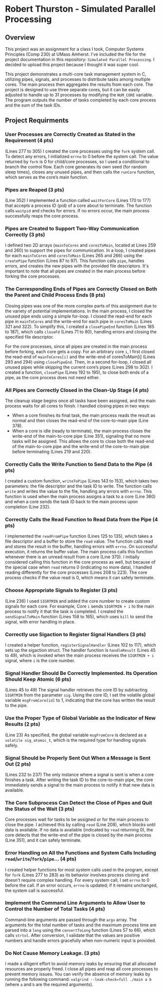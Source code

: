 # Robert Thurston - Simulated Parallel Processing

## Overview
This project was an assignment for a class I took, Computer Systems Principles (Comp 230) at UMass Amherst. I've included the file for the project documentation in this repository: `Simulated Parallel Processing`. I decided to upload this project because I thought it was super cool.

This project demonstrates a multi-core task management system in C, utilizing pipes, signals, and processes to distribute tasks among multiple cores. The main process then aggregates the results from each core. The project is designed to use three separate cores, but it can be easily adjusted to handle up to 31 processes by modifying the `NUM_CORE` variable. The program outputs the number of tasks completed by each core process and the sum of the task IDs.

## Project Requirments
### User Processes are Correctly Created as Stated in the Requirement (4 pts)
(Lines 277 to 305) I created the core processes using the `fork` system call. To detect any errors, I initialized `errno` to 0 before the system call. The value returned by `fork` is 0 for child/core processes, so I used a conditional to branch the control flow. Each core generates its own seed (for random sleep times), closes any unused pipes, and then calls the `runCore` function, which serves as the core’s main function.

### Pipes are Reaped (3 pts)
(Line 352) I implemented a function called `waitForCore` (Lines 170 to 177) that accepts a process ID (pid) of a core about to terminate. The function calls `waitpid` and checks for errors. If no errors occur, the main process successfully reaps the core process.

### Pipes are Created to Support Two-Way Communication Correctly (3 pts)
I defined two 2D arrays (`mainToCores` and `coresToMain`, located at Lines 259 and 260) to support the pipes for communication. In a loop, I created pipes for each `mainToCores` and `coresToMain` (Lines 265 and 266) using the `createPipe` function (Lines 87 to 97). This function calls `pipe`, handles errors, and creates the new pipes with the provided file descriptors. It's important to note that all pipes are created in the main process before forking the core processes.

### The Corresponding Ends of Pipes are Correctly Closed on Both the Parent and Child Process Ends (8 pts)
Closing pipes was one of the more complex parts of this assignment due to the variety of potential implementations. In the main process, I closed the unused pipe ends using a simple for-loop. I closed the read-end for each pipe in `mainToCores` and the write-end for each pipe in `coresToMain` (Lines 321 and 322). To simplify this, I created a `closePipeEnd` function (Lines 185 to 187), which calls `closeFd` (Lines 71 to 80), handling errors and closing the specified file descriptor.

For the core processes, since all pipes are created in the main process before forking, each core gets a copy. For an arbitrary core `i`, I first closed the read-end of `mainToCores[i]` and the write-end of coresToMain[i] (Lines 293 and 294) using `closePipeEnd`. Then, in a second for-loop, I closed all unused pipes while skipping the current core’s pipes (Lines 298 to 302). I created a function, `closePipe` (Lines 192 to 195), to close both ends of a pipe, as the core process does not need either.

### All Pipes are Correctly Closed in the Clean-Up Stage (4 pts)
The cleanup stage begins once all tasks have been assigned, and the main process waits for all cores to finish. I handled closing pipes in two ways:
- When a core finishes its final task, the main process reads the result as normal and then closes the read-end of the core-to-main pipe (Line 378).
- When a core is idle (ready to terminate), the main process closes the write-end of the main-to-core pipe (Line 351), signaling that no more tasks will be assigned. This allows the core to close both the read-end of the main-to-core pipe and the write-end of the core-to-main pipe before terminating (Lines 219 and 220).

### Correctly Calls the Write Function to Send Data to the Pipe (4 pts)
I created a custom function, `writeToPipe` (Lines 143 to 153), which takes two parameters: the file descriptor and the task ID to write. The function calls `write` and writes the value to the file, handling any errors with `errno`. This function is used when the main process assigns a task to a core (Line 360) and when a core sends the task ID back to the main process upon completion (Line 232).

###  Correctly Calls the Read Function to Read Data from the Pipe (4 pts)
I implemented the `readFromPipe` function (Lines 125 to 135), which takes a file descriptor and a buffer to store the `read` value. The function calls read and stores the result in the buffer, handling errors with `errno`. On successful execution, it returns the buffer value. The main process calls this function whenever there is an unread result from a core (Line 370). I initially considered calling this function in the core process as well, but because of the special case when `read` returns 0 (indicating no more data), I handled reading differently for the core processes (Lines 208 to 223). The core process checks if the value read is 0, which means it can safely terminate.

### Choose Appropriate Signals to Register (3 pts)
(Line 236) I used `SIGRTMIN` and added the core number to create custom signals for each core. For example, Core `i` sends `SIGRTMIN + i` to the main process to notify it that the task is completed. I created the `sendSignalToMain` function (Lines 158 to 165), which uses `kill` to send the signal, with error handling in place.

### Correctly use Sigaction to Register Signal Handlers (3 pts)
I created a helper function, `registerSignalHandler` (Lines 102 to 117), which sets up the sigaction struct. The handler function is `handleResult` (Lines 45 to 49), which is invoked when the main process receives the `SIGRTMIN + i` signal, where `i` is the core number.

### Signal Handler Should Be Correctly Implemented. Its Operation Should Keep Atomic (6 pts)
(Lines 45 to 49) The signal handler retrieves the core ID by subtracting `SIGRTMIN` from the parameter `sig`. Using the core ID, I set the volatile global variable `msgFromCore[id]` to 1, indicating that the core has written the result to the pipe.

### Use the Proper Type of Global Variable as the Indicator of New Results (2 pts)
(Line 23) As specified, the global variable `msgFromCore` is declared as a `volatile sig_atomic_t`, which is the required type for handling signals safely.

### Signal Should be Properly Sent Out When a Message is Sent Out (2 pts)
(Lines 232 to 237) The only instance where a signal is sent is when a core finishes a task. After writing the task ID to the core-to-main pipe, the core immediately sends a signal to the main process to notify it that new data is available.

### The Core Subprocess Can Detect the Close of Pipes and Quit the Status of the Wait (3 pts)
Core processes wait for tasks to be assigned or for the main process to close the pipe. I achieved this by calling `read` (Line 208), which blocks until data is available. If no data is available (indicated by `read` returning 0), the core detects that the write-end of the pipe is closed by the main process (Line 351), and it can safely terminate.

### Error Handling on All the Functions and System Calls Including `read`/`write`/`fork`/`pipe`... (4 pts)
I created helper functions for most system calls used in the program, except for `fork` (Lines 277 to 283) as its behavior involves process cloning and doesn't require complex handling. For every system call, I set `errno` to 0 before the call. If an error occurs, `errno` is updated; if it remains unchanged, the system call is successful.

### Implement the Command Line Arguments to Allow User to Control the Number of Total Tasks (4 pts)
Command-line arguments are passed through the `argv` array. The arguments for the total number of tasks and the maximum process time are parsed into a `long` using the `convertToLong` function (Lines 57 to 66), which calls `strtol`. After conversion, I validate that the values are positive numbers and handle errors gracefully when non-numeric input is provided.

### Do Not Cause Memory Leakage. (3 pts)
I made a diligent effort to avoid memory leaks by ensuring that all allocated resources are properly freed. I close all pipes and reap all core processes to prevent memory issues. You can verify the absence of memory leaks by running the following command: `valgrind --leak-check=full ./main a b` (where `a` and `b` are the required arguments).

